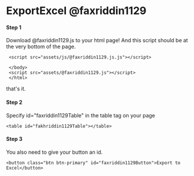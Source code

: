 # ExportExcel @faxriddin1129


#### Step 1
Download @faxriddin1129.js to your html page! And this script should be at the very bottom of the page.

```
 <script src="assets/js/@faxriddin1129.js.js"></script>
 ```
 
```
 </body>
 <script src="assets/@faxriddin1129.js"></script>
 </html>
 ```
that's it.

#### Step 2
 Specify id="faxriddin1129Table" in the table tag on your page

```
<table id="fakhriddin1129Table"></table>
```

#### Step 3
You also need to give your button an id.

```
<button class="btn btn-primary" id="faxriddin1129Button">Export to Excel</button>

```
